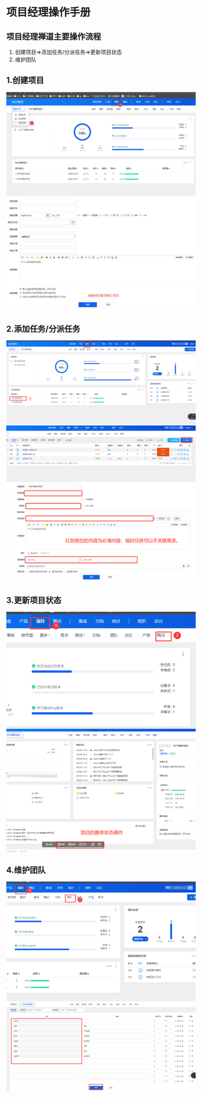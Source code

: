# 项目经理操作手册
## 项目经理禅道主要操作流程
1. 创建项目=>添加任务/分派任务=>更新项目状态
2. 维护团队

## 1.创建项目
![](../../img/15.png)
![](../../img/16.png)

## 2.添加任务/分派任务
![](../../img/10.png)
![](../../img/11.png)
![](../../img/12.png)

## 3.更新项目状态
![](../../img/19.png)
![](../../img/20.png)

## 4.维护团队
![](../../img/26.png)
![](../../img/27.png)

